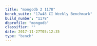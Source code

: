 ```yaml
---
title: "mongodb 2 1178"
bench_suite: "17w48 CI Weekly Benchmark"
build_number: "1178"
dbprofile: "mongodb"
classifier: ""
date: 2017-11-27T05:12:35
type: "bench"
---
```


